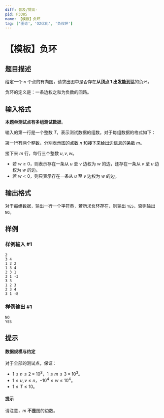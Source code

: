 ```yaml
---
diff: 普及/提高-
pid: P3385
name: 【模板】负环
tag: ['图论', 'O2优化', '负权环']
---
```

# 【模板】负环
## 题目描述

给定一个 $n$ 个点的有向图，请求出图中是否存在**从顶点 $1$ 出发能到达**的负环。

负环的定义是：一条边权之和为负数的回路。
## 输入格式

**本题单测试点有多组测试数据**。

输入的第一行是一个整数 $T$，表示测试数据的组数。对于每组数据的格式如下：

第一行有两个整数，分别表示图的点数 $n$ 和接下来给出边信息的条数 $m$。

接下来 $m$ 行，每行三个整数 $u, v, w$。

- 若 $w \geq 0$，则表示存在一条从 $u$ 至 $v$ 边权为 $w$ 的边，还存在一条从 $v$ 至 $u$ 边权为 $w$ 的边。
- 若 $w < 0$，则只表示存在一条从 $u$ 至 $v$ 边权为 $w$ 的边。
## 输出格式

对于每组数据，输出一行一个字符串，若所求负环存在，则输出 `YES`，否则输出 `NO`。
## 样例

### 样例输入 #1
```
2
3 4
1 2 2
1 3 4
2 3 1
3 1 -3
3 3
1 2 3
2 3 4
3 1 -8

```
### 样例输出 #1
```
NO
YES

```
## 提示

#### 数据规模与约定

对于全部的测试点，保证：

- $1 \leq n \leq 2 \times 10^3$，$1 \leq m \leq 3 \times 10^3$。
- $1 \leq u, v \leq n$，$-10^4 \leq w \leq 10^4$。
- $1 \leq T \leq 10$。

#### 提示

请注意，$m$ **不是**图的边数。
